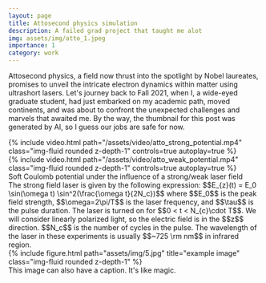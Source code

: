 ```yaml
---
layout: page
title: Attosecond physics simulation
description: A failed grad project that taught me alot
img: assets/img/atto_1.jpeg
importance: 1
category: work
---
```


Attosecond physics, a field now thrust into the spotlight by Nobel laureates, promises to unveil the intricate electron dynamics within matter using ultrashort lasers. Let's journey back to Fall 2021, when I, a wide-eyed graduate student, had just embarked on my academic path, moved continents, and was about to confront the unexpected challenges and marvels that awaited me. By the way, the thumbnail for this post was generated by AI, so I guess our
jobs are safe for now.

<div class="row">
    <div class="col-sm mt-3 mt-md-0">
        {% include video.html path="/assets/video/atto_strong_potential.mp4" class="img-fluid rounded z-depth-1" controls=true autoplay=true %}
    </div>
    <div class="col-sm mt-3 mt-md-0">
        {% include video.html path="/assets/video/atto_weak_potential.mp4" class="img-fluid rounded z-depth-1" controls=true autoplay=true %}
    </div>
</div>
<div class="caption">
    Soft Coulomb potential under the influence of a strong/weak laser field
</div>
The strong field laser is given by the following expression: $$E_{z}(t) = E_0 \sin(\omega t) \sin^2(\frac{\omega t}{2N_c})$$ where $$E_0$$ is the peak field strength, $$\omega=2\pi/T$$ is the laser frequency, and $$\tau$$ is the pulse duration. The laser is turned on for $$0 < t < N_{c}\cdot T$$. We will consider linearly polarized light, so the electric field is in the $$z$$ direction. $$N_c$$ is the number of cycles in the pulse. The wavelength of the laser in these experiments is usually $$~725 \rm nm$$ in infrared region.
<div class="row">
    <div class="col-sm mt-3 mt-md-0">
        {% include figure.html path="assets/img/5.jpg" title="example image" class="img-fluid rounded z-depth-1" %}
    </div>
</div>
<div class="caption">
    This image can also have a caption. It's like magic.
</div>
<!-- To give your project a background in the portfolio page, just add the img tag to the front matter like so: -->
    <!-- ---

    layout: page
    title: project
    description: a project with a background image
    img: /assets/img/12.jpg
    ---

<div class="row">
    <div class="col-sm mt-3 mt-md-0">
        {% include figure.html path="assets/img/1.jpg" title="example image" class="img-fluid rounded z-depth-1" %}
    </div>
    <div class="col-sm mt-3 mt-md-0">
        {% include figure.html path="assets/img/3.jpg" title="example image" class="img-fluid rounded z-depth-1" %}
    </div>
    <div class="col-sm mt-3 mt-md-0">
        {% include figure.html path="assets/img/5.jpg" title="example image" class="img-fluid rounded z-depth-1" %}
    </div>
</div>
<div class="caption">
    Caption photos easily. On the left, a road goes through a tunnel. Middle, leaves artistically fall in a hipster photoshoot. Right, in another hipster photoshoot, a lumberjack grasps a handful of pine needles.
</div>

<div class="row">
    <div class="col-sm mt-3 mt-md-0">
        {% include figure.html path="assets/img/5.jpg" title="example image" class="img-fluid rounded z-depth-1" %}
    </div>
</div>
<div class="caption">
    This image can also have a caption. It's like magic.
</div>

You can also put regular text between your rows of images.
Say you wanted to write a little bit about your project before you posted the rest of the images.
You describe how you toiled, sweated, *bled* for your project, and then... you reveal its glory in the next row of images.

<div class="row justify-content-sm-center">
    <div class="col-sm-8 mt-3 mt-md-0">
        {% include figure.html path="assets/img/6.jpg" title="example image" class="img-fluid rounded z-depth-1" %}
    </div>
    <div class="col-sm-4 mt-3 mt-md-0">
        {% include figure.html path="assets/img/11.jpg" title="example image" class="img-fluid rounded z-depth-1" %}
    </div>
</div>
<div class="caption">
    You can also have artistically styled 2/3 + 1/3 images, like these.
</div>

The code is simple.
Just wrap your images with `<div class="col-sm">` and place them inside `<div class="row">` (read more about the <a href="https://getbootstrap.com/docs/4.4/layout/grid/">Bootstrap Grid</a> system).
To make images responsive, add `img-fluid` class to each; for rounded corners and shadows use `rounded` and `z-depth-1` classes.
Here's the code for the last row of images above:

{% raw %}

```html
<div class="row justify-content-sm-center">
    <div class="col-sm-8 mt-3 mt-md-0">
        {% include figure.html path="assets/img/6.jpg" title="example image" class="img-fluid rounded z-depth-1" %}
    </div>
    <div class="col-sm-4 mt-3 mt-md-0">
        {% include figure.html path="assets/img/11.jpg" title="example image" class="img-fluid rounded z-depth-1" %}
    </div>
</div>
```

{% endraw %} --> -->
